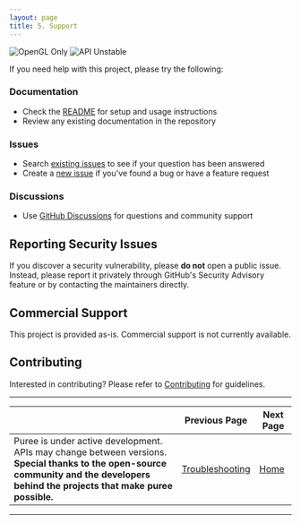 ```yaml
---
layout: page
title: 5. Support
---
```


<img src="https://img.shields.io/badge/OpenGL%20Backend-ONLY-orange?style=flat-square" alt="OpenGL Only"/>
<img src="https://img.shields.io/badge/API-UNSTABLE-red?style=flat-square" alt="API Unstable"/>

If you need help with this project, please try the following:

### Documentation

- Check the [README](README.md) for setup and usage instructions
- Review any existing documentation in the repository

### Issues

- Search [existing issues](../../issues) to see if your question has been answered
- Create a [new issue](../../issues/new) if you've found a bug or have a feature request

### Discussions

- Use [GitHub Discussions](../../discussions) for questions and community support

## Reporting Security Issues

If you discover a security vulnerability, please **do not** open a public issue. Instead, please report it privately through GitHub's Security Advisory feature or by contacting the maintainers directly.

## Commercial Support

This project is provided as-is. Commercial support is not currently available.

## Contributing

Interested in contributing? Please refer to [Contributing](CONTRIBUTING.md) for guidelines.

---

|  | Previous Page | Next Page |
|----------|----------|------|
| Puree is under active development. APIs may change between versions. **Special thanks to the open-source community and the developers behind the projects that make puree possible.** | [Troubleshooting](TROUBLESHOOTING.md) | [Home](index.md) |

---